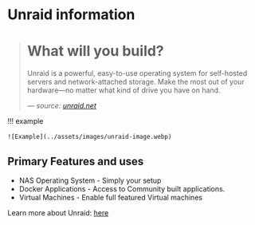 # Unraid information

> # What will you build?
>
>Unraid is a powerful, easy-to-use operating system for self-hosted servers and network-attached storage. Make the most out of your hardware—no matter what kind of drive you have on hand.
> 
> — <cite>source: [unraid.net](https://unraid.net/)

!!! example

    ![Example](../assets/images/unraid-image.webp)

## Primary Features and uses

- NAS Operating System - Simply your setup
- Docker Applications - Access to Community built applications.
- Virtual Machines - Enable full featured Virtual machines


Learn more about Unraid: [here](https://unraid.net/)